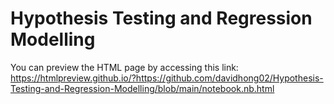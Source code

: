 # Hypothesis Testing and Regression Modelling
You can preview the HTML page by accessing this link:
https://htmlpreview.github.io/?https://github.com/davidhong02/Hypothesis-Testing-and-Regression-Modelling/blob/main/notebook.nb.html